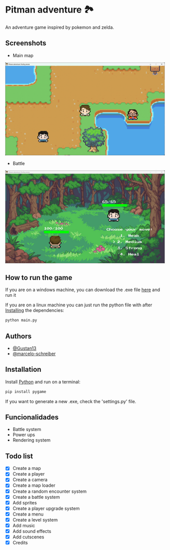 # Pitman adventure 🏞️

An adventure game inspired by pokemon and zelda.

## Screenshots

- Main map

![Map](https://github.com/marcelo-schreiber/pitman-adventure/blob/master/images/map.png?raw=true)

- Battle

![Battle](https://github.com/marcelo-schreiber/pitman-adventure/blob/master/images/battle.png?raw=true)

## How to run the game

If you are on a windows machine, you can download the .exe file [here](https://github.com/marcelo-schreiber/pitman-adventure/releases/tag/0.0.1) and run it

If you are on a linux machine you can just run the python file with after [Installing](#installation) the dependencies:

```bash
python main.py
```

## Authors

- [@Gustan13](https://github.com/Gustan13)
- [@marcelo-schreiber](https://github.com/marcelo-schreiber)

## Installation

Install [Python](https://www.python.org/) and run on a terminal:

```bash
pip install pygame
```

If you want to generate a new .exe, check the 'settings.py' file.

## Funcionalidades

- Battle system
- Power ups
- Rendering system

## Todo list

- [x] Create a map
- [x] Create a player
- [x] Create a camera
- [x] Create a map loader
- [x] Create a random encounter system
- [x] Create a battle system
- [x] Add sprites
- [x] Create a player upgrade system
- [x] Create a menu
- [x] Create a level system
- [x] Add music
- [x] Add sound effects
- [x] Add cutscenes
- [x] Credits
